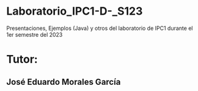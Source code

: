 # Laboratorio_IPC1-D-_S123
Presentaciones, Ejemplos (Java) y otros del laboratorio de IPC1 durante el 1er semestre del 2023

# Tutor:
## José Eduardo Morales García
